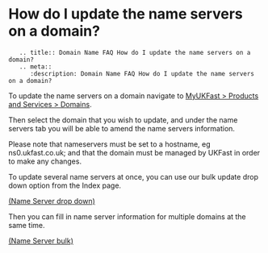 # How do I update the name servers on a domain?

```eval_rst
   .. title:: Domain Name FAQ How do I update the name servers on a domain?
   .. meta::
      :description: Domain Name FAQ How do I update the name servers on a domain?
```


To update the name servers on a domain navigate to [MyUKFast > Products and Services > Domains](https://my.ukfast.co.uk/domains/index.php).

Then select the domain that you wish to update, and under the name servers tab you will be able to amend the name servers information.

Please note that nameservers must be set to a hostname, eg ns0.ukfast.co.uk; and that the domain must be managed by UKFast in order to make any changes.

To update several name servers at once, you can use our bulk update drop down option from the Index page.

[(Name Server drop down)](https://my.ukfast.co.uk/images//faq/domains/domaindropdown.png)

Then you can fill in name server information for multiple domains at the same time.

[(Name Server bulk)](https://my.ukfast.co.uk/images/faq/domains/nameserver.png)


